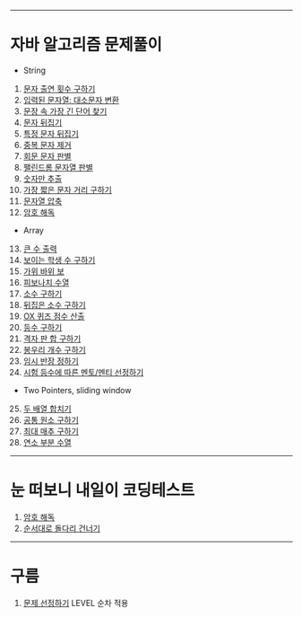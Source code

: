 ________________________________________________________________

# 자바 알고리즘 문제풀이
- String
1. [문자 출연 횟수 구하기](CodingTest/src/_J01/Main.java)
2. [입력된 문자열: 대소문자 변환](CodingTest/src/_J02/Main.java)
3. [문장 속 가장 긴 단어 찾기](CodingTest/src/_J03/Main.java)
4. [문자 뒤집기](CodingTest/src/_J04/Main.java)
5. [특정 문자 뒤집기](CodingTest/src/_J05/Main.java)
6. [중복 문자 제거](CodingTest/src/_J06/Main.java)
7. [회문 문자 판별](CodingTest/src/_J07/Main.java)
8. [팰린드롬 문자열 판별](CodingTest/src/_J08/Main.java)
9. [숫자만 추출](CodingTest/src/_J09/Main.java)
10. [가장 짧은 문자 거리 구하기](CodingTest/src/_J10/Main.java)
11. [문자열 압축](CodingTest/src/_J11/Main.java)
12. [암호 해독](CodingTest/src/_J12/Main.java)

- Array
13. [큰 수 출력](CodingTest/src/_J13/Main.java)
14. [보이는 학생 수 구하기](CodingTest/src/_J14/Main.java)
15. [가위 바위 보](CodingTest/src/J_15/Main.java)
16. [피보나치 수열](CodingTest/src/J_16/Main.java)
17. [소수 구하기](CodingTest/src/J_17/Main.java)
18. [뒤집은 소수 구하기](CodingTest/src/J_18/Main.java)
19. [OX 퀴즈 점수 산출](CodingTest/src/J_19/Main.java)
20. [등수 구하기](CodingTest/src/J_20/Main.java)
21. [격자 판 합 구하기](CodingTest/src/J_21/Main.java)
22. [봉우리 개수 구하기](CodingTest/src/J_22/Main.java)
23. [임시 반장 정하기](CodingTest/src/J_23/Main.java)
24. [시험 등수에 따른 멘토/멘티 선정하기](CodingTest/src/J_24/Main.java)
  
- Two Pointers, sliding window
25. [두 배열 합치기](CodingTest/src/J_25/Main.java)
26. [공통 원소 구하기](CodingTest/src/J_26/Main.java)
27. [최대 매추 구하기](CodingTest/src/J_27/Main.java)
28. [연소 부분 수열](CodingTest/src/J_28/Main.java)


___________________________________________________________

# 눈 떠보니 내일이 코딩테스트
1. [암호 해독](CodingTest/src/Q1/Main.java)
2. [순서대로 돌다리 건너기](CodingTest/src/Q2/Main.java)
________________________________________________________________

# 구름
1. [문제 선정하기](CodingTest/src/_goorm1/Main.java) LEVEL 순차 적용

